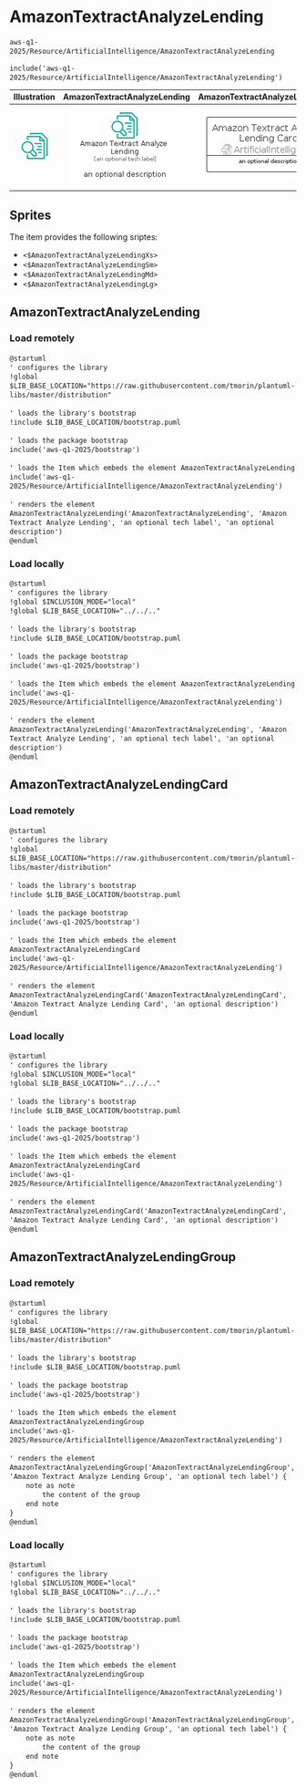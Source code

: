 # AmazonTextractAnalyzeLending


```text
aws-q1-2025/Resource/ArtificialIntelligence/AmazonTextractAnalyzeLending
```

```text
include('aws-q1-2025/Resource/ArtificialIntelligence/AmazonTextractAnalyzeLending')
```



| Illustration | AmazonTextractAnalyzeLending | AmazonTextractAnalyzeLendingCard | AmazonTextractAnalyzeLendingGroup |
| :---: | :---: | :---: | :---: |
| ![illustration for Illustration](../../../aws-q1-2025/Resource/ArtificialIntelligence/AmazonTextractAnalyzeLending.png) | ![illustration for AmazonTextractAnalyzeLending](../../../aws-q1-2025/Resource/ArtificialIntelligence/AmazonTextractAnalyzeLending.Local.png) | ![illustration for AmazonTextractAnalyzeLendingCard](../../../aws-q1-2025/Resource/ArtificialIntelligence/AmazonTextractAnalyzeLendingCard.Local.png) | ![illustration for AmazonTextractAnalyzeLendingGroup](../../../aws-q1-2025/Resource/ArtificialIntelligence/AmazonTextractAnalyzeLendingGroup.Local.png) |



## Sprites
The item provides the following sriptes:

- `<$AmazonTextractAnalyzeLendingXs>`
- `<$AmazonTextractAnalyzeLendingSm>`
- `<$AmazonTextractAnalyzeLendingMd>`
- `<$AmazonTextractAnalyzeLendingLg>`





## AmazonTextractAnalyzeLending

### Load remotely
```plantuml
@startuml
' configures the library
!global $LIB_BASE_LOCATION="https://raw.githubusercontent.com/tmorin/plantuml-libs/master/distribution"

' loads the library's bootstrap
!include $LIB_BASE_LOCATION/bootstrap.puml

' loads the package bootstrap
include('aws-q1-2025/bootstrap')

' loads the Item which embeds the element AmazonTextractAnalyzeLending
include('aws-q1-2025/Resource/ArtificialIntelligence/AmazonTextractAnalyzeLending')

' renders the element
AmazonTextractAnalyzeLending('AmazonTextractAnalyzeLending', 'Amazon Textract Analyze Lending', 'an optional tech label', 'an optional description')
@enduml
```

### Load locally
```plantuml
@startuml
' configures the library
!global $INCLUSION_MODE="local"
!global $LIB_BASE_LOCATION="../../.."

' loads the library's bootstrap
!include $LIB_BASE_LOCATION/bootstrap.puml

' loads the package bootstrap
include('aws-q1-2025/bootstrap')

' loads the Item which embeds the element AmazonTextractAnalyzeLending
include('aws-q1-2025/Resource/ArtificialIntelligence/AmazonTextractAnalyzeLending')

' renders the element
AmazonTextractAnalyzeLending('AmazonTextractAnalyzeLending', 'Amazon Textract Analyze Lending', 'an optional tech label', 'an optional description')
@enduml
```

## AmazonTextractAnalyzeLendingCard

### Load remotely
```plantuml
@startuml
' configures the library
!global $LIB_BASE_LOCATION="https://raw.githubusercontent.com/tmorin/plantuml-libs/master/distribution"

' loads the library's bootstrap
!include $LIB_BASE_LOCATION/bootstrap.puml

' loads the package bootstrap
include('aws-q1-2025/bootstrap')

' loads the Item which embeds the element AmazonTextractAnalyzeLendingCard
include('aws-q1-2025/Resource/ArtificialIntelligence/AmazonTextractAnalyzeLending')

' renders the element
AmazonTextractAnalyzeLendingCard('AmazonTextractAnalyzeLendingCard', 'Amazon Textract Analyze Lending Card', 'an optional description')
@enduml
```

### Load locally
```plantuml
@startuml
' configures the library
!global $INCLUSION_MODE="local"
!global $LIB_BASE_LOCATION="../../.."

' loads the library's bootstrap
!include $LIB_BASE_LOCATION/bootstrap.puml

' loads the package bootstrap
include('aws-q1-2025/bootstrap')

' loads the Item which embeds the element AmazonTextractAnalyzeLendingCard
include('aws-q1-2025/Resource/ArtificialIntelligence/AmazonTextractAnalyzeLending')

' renders the element
AmazonTextractAnalyzeLendingCard('AmazonTextractAnalyzeLendingCard', 'Amazon Textract Analyze Lending Card', 'an optional description')
@enduml
```

## AmazonTextractAnalyzeLendingGroup

### Load remotely
```plantuml
@startuml
' configures the library
!global $LIB_BASE_LOCATION="https://raw.githubusercontent.com/tmorin/plantuml-libs/master/distribution"

' loads the library's bootstrap
!include $LIB_BASE_LOCATION/bootstrap.puml

' loads the package bootstrap
include('aws-q1-2025/bootstrap')

' loads the Item which embeds the element AmazonTextractAnalyzeLendingGroup
include('aws-q1-2025/Resource/ArtificialIntelligence/AmazonTextractAnalyzeLending')

' renders the element
AmazonTextractAnalyzeLendingGroup('AmazonTextractAnalyzeLendingGroup', 'Amazon Textract Analyze Lending Group', 'an optional tech label') {
    note as note
        the content of the group
    end note
}
@enduml
```

### Load locally
```plantuml
@startuml
' configures the library
!global $INCLUSION_MODE="local"
!global $LIB_BASE_LOCATION="../../.."

' loads the library's bootstrap
!include $LIB_BASE_LOCATION/bootstrap.puml

' loads the package bootstrap
include('aws-q1-2025/bootstrap')

' loads the Item which embeds the element AmazonTextractAnalyzeLendingGroup
include('aws-q1-2025/Resource/ArtificialIntelligence/AmazonTextractAnalyzeLending')

' renders the element
AmazonTextractAnalyzeLendingGroup('AmazonTextractAnalyzeLendingGroup', 'Amazon Textract Analyze Lending Group', 'an optional tech label') {
    note as note
        the content of the group
    end note
}
@enduml
```

